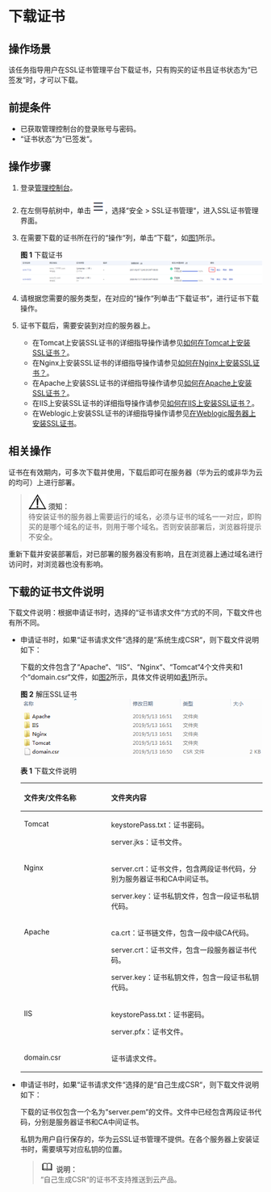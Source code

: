 # 下载证书<a name="ZH-CN_TOPIC_0110866214"></a>

## 操作场景<a name="section24085427155358"></a>

该任务指导用户在SSL证书管理平台下载证书，只有购买的证书且证书状态为“已签发“时，才可以下载。

## 前提条件<a name="section556861155951"></a>

-   已获取管理控制台的登录账号与密码。
-   “证书状态“为“已签发“。

## 操作步骤<a name="section408105191602"></a>

1.  登录[管理控制台](https://console.huaweicloud.com/)。
2.  在左侧导航树中，单击![](figures/icon-servicelist.png)，选择“安全  \>  SSL证书管理“，进入SSL证书管理界面。
3.  在需要下载的证书所在行的“操作“列，单击“下载“，如[图1](#fig121926536132)所示。

    **图 1**  下载证书<a name="fig121926536132"></a>  
    ![](figures/下载证书.png "下载证书")

4.  请根据您需要的服务类型，在对应的“操作“列单击“下载证书“，进行证书下载操作。
5.  证书下载后，需要安装到对应的服务器上。
    -   在Tomcat上安装SSL证书的详细指导操作请参见[如何在Tomcat上安装SSL证书？](在Tomcat服务器上安装SSL证书.md)。
    -   在Nginx上安装SSL证书的详细指导操作请参见[如何在Nginx上安装SSL证书？](在Nginx服务器上安装SSL证书.md)。
    -   在Apache上安装SSL证书的详细指导操作请参见[如何在Apache上安装SSL证书？](在Apache服务器上安装SSL证书.md)。
    -   在IIS上安装SSL证书的详细指导操作请参见[如何在IIS上安装SSL证书？](在IIS服务器上安装SSL证书.md)。
    -   在Weblogic上安装SSL证书的详细指导操作请参见[在Weblogic服务器上安装SSL证书](在Weblogic服务器上安装SSL证书.md)。


## 相关操作<a name="section131241026114518"></a>

证书在有效期内，可多次下载并使用，下载后即可在服务器（华为云的或非华为云的均可）上进行部署。

>![](public_sys-resources/icon-notice.gif) **须知：**   
>待安装证书的服务器上需要运行的域名，必须与证书的域名一一对应，即购买的是哪个域名的证书，则用于哪个域名。否则安装部署后，浏览器将提示不安全。  

重新下载并安装部署后，对已部署的服务器没有影响，且在浏览器上通过域名进行访问时，对浏览器也没有影响。

## 下载的证书文件说明<a name="section7206183218592"></a>

下载文件说明：根据申请证书时，选择的“证书请求文件“方式的不同，下载文件也有所不同。

-   申请证书时，如果“证书请求文件“选择的是“系统生成CSR“，则下载文件说明如下：

    下载的文件包含了“Apache“、“IIS“、“Nginx“、“Tomcat“4个文件夹和1个“domain.csr“文件，如[图2](#fig4414184151010)所示，具体文件说明如[表1](#table116635101410)所示。

    **图 2**  解压SSL证书<a name="fig4414184151010"></a>  
    ![](figures/解压SSL证书.png "解压SSL证书")

    **表 1**  下载文件说明

    <a name="table116635101410"></a>
    <table><thead align="left"><tr id="row966491019412"><th class="cellrowborder" valign="top" width="36.04%" id="mcps1.2.3.1.1"><p id="p1966412101044"><a name="p1966412101044"></a><a name="p1966412101044"></a>文件夹/文件名称</p>
    </th>
    <th class="cellrowborder" valign="top" width="63.959999999999994%" id="mcps1.2.3.1.2"><p id="p56640101413"><a name="p56640101413"></a><a name="p56640101413"></a>文件夹内容</p>
    </th>
    </tr>
    </thead>
    <tbody><tr id="row966411101347"><td class="cellrowborder" valign="top" width="36.04%" headers="mcps1.2.3.1.1 "><p id="p96641110443"><a name="p96641110443"></a><a name="p96641110443"></a>Tomcat</p>
    </td>
    <td class="cellrowborder" valign="top" width="63.959999999999994%" headers="mcps1.2.3.1.2 "><p id="p15664101015419"><a name="p15664101015419"></a><a name="p15664101015419"></a>keystorePass.txt：证书密码。</p>
    <p id="p22234920512"><a name="p22234920512"></a><a name="p22234920512"></a>server.jks：证书文件。</p>
    </td>
    </tr>
    <tr id="row366413101949"><td class="cellrowborder" valign="top" width="36.04%" headers="mcps1.2.3.1.1 "><p id="p13664410345"><a name="p13664410345"></a><a name="p13664410345"></a>Nginx</p>
    </td>
    <td class="cellrowborder" valign="top" width="63.959999999999994%" headers="mcps1.2.3.1.2 "><p id="p1066410101742"><a name="p1066410101742"></a><a name="p1066410101742"></a>server.crt：证书文件，包含两段证书代码，分别为服务器证书和CA中间证书。</p>
    <p id="p8859111815518"><a name="p8859111815518"></a><a name="p8859111815518"></a>server.key：证书私钥文件，包含一段证书私钥代码。</p>
    </td>
    </tr>
    <tr id="row1065383320412"><td class="cellrowborder" valign="top" width="36.04%" headers="mcps1.2.3.1.1 "><p id="p7654333442"><a name="p7654333442"></a><a name="p7654333442"></a>Apache</p>
    </td>
    <td class="cellrowborder" valign="top" width="63.959999999999994%" headers="mcps1.2.3.1.2 "><p id="p116546338415"><a name="p116546338415"></a><a name="p116546338415"></a>ca.crt：证书链文件，包含一段中级CA代码。</p>
    <p id="p611218531515"><a name="p611218531515"></a><a name="p611218531515"></a>server.crt：证书文件，包含一段服务器证书代码。</p>
    <p id="p1959755610"><a name="p1959755610"></a><a name="p1959755610"></a>server.key：证书私钥文件，包含一段证书私钥代码。</p>
    </td>
    </tr>
    <tr id="row1286419431648"><td class="cellrowborder" valign="top" width="36.04%" headers="mcps1.2.3.1.1 "><p id="p586414312416"><a name="p586414312416"></a><a name="p586414312416"></a>IIS</p>
    </td>
    <td class="cellrowborder" valign="top" width="63.959999999999994%" headers="mcps1.2.3.1.2 "><p id="p1086410431647"><a name="p1086410431647"></a><a name="p1086410431647"></a>keystorePass.txt：证书密码。</p>
    <p id="p11134104213517"><a name="p11134104213517"></a><a name="p11134104213517"></a>server.pfx：证书文件。</p>
    </td>
    </tr>
    <tr id="row35741610193613"><td class="cellrowborder" valign="top" width="36.04%" headers="mcps1.2.3.1.1 "><p id="p1457481053613"><a name="p1457481053613"></a><a name="p1457481053613"></a>domain.csr</p>
    </td>
    <td class="cellrowborder" valign="top" width="63.959999999999994%" headers="mcps1.2.3.1.2 "><p id="p75741210103616"><a name="p75741210103616"></a><a name="p75741210103616"></a>证书请求文件。</p>
    </td>
    </tr>
    </tbody>
    </table>

-   申请证书时，如果“证书请求文件“选择的是“自己生成CSR“，则下载文件说明如下：

    下载的证书仅包含一个名为“server.pem“的文件。文件中已经包含两段证书代码，分别是服务器证书和CA中间证书。

    私钥为用户自行保存的，华为云SSL证书管理不提供。在各个服务器上安装证书时，需要填写对应私钥的位置。

    >![](public_sys-resources/icon-note.gif) **说明：**   
    >“自己生成CSR“的证书不支持推送到云产品。  


